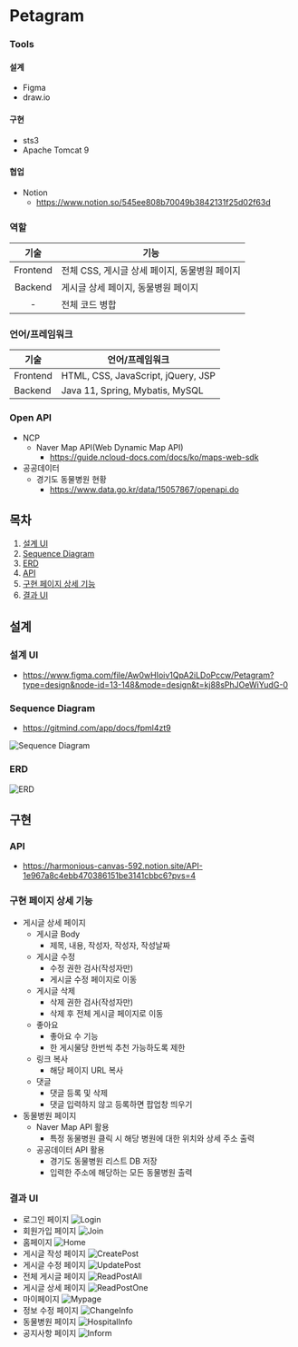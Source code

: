 # Petagram
### Tools
#### 설계
- Figma
- draw.io
#### 구현
- sts3
- Apache Tomcat 9
#### 협업
- Notion
  - https://www.notion.so/545ee808b70049b3842131f25d02f63d

### 역할
|기술|기능|
|:---:|---|
|Frontend|전체 CSS, 게시글 상세 페이지, 동물병원 페이지|
|Backend|게시글 상세 페이지, 동물병원 페이지|
|-|전체 코드 병합|

### 언어/프레임워크
|기술|언어/프레임워크|
|---|---|
|Frontend|HTML, CSS, JavaScript, jQuery, JSP|
|Backend|Java 11, Spring, Mybatis, MySQL|

### Open API
- NCP
  - Naver Map API(Web Dynamic Map API)
    - https://guide.ncloud-docs.com/docs/ko/maps-web-sdk
- 공공데이터
  - 경기도 동물병원 현황
    - https://www.data.go.kr/data/15057867/openapi.do

## 목차
1. [설계 UI](#설계-ui)
2. [Sequence Diagram](#sequence-diagram)
3. [ERD](#erd)
4. [API](#api)
5. [구현 페이지 상세 기능](#구현-페이지-상세-기능)
6. [결과 UI](#결과-ui)

## 설계
### 설계 UI
- https://www.figma.com/file/Aw0wHIoiv1QpA2iLDoPccw/Petagram?type=design&node-id=13-148&mode=design&t=kj88sPhJOeWiYudG-0

### Sequence Diagram
- https://gitmind.com/app/docs/fpml4zt9

![Sequence Diagram](https://github.com/meizzi04/Petagram/assets/86556226/fe2e9f62-23b0-4a81-9c3f-c4416dfa4574)

### ERD
![ERD](https://github.com/meizzi04/Petagram/assets/86556226/83f1160a-e687-42dd-a5be-c13f8aba9127)

## 구현
### API
- https://harmonious-canvas-592.notion.site/API-1e967a8c4ebb470386151be3141cbbc6?pvs=4

### 구현 페이지 상세 기능
- 게시글 상세 페이지
  - 게시글 Body
    - 제목, 내용, 작성자, 작성자, 작성날짜
  - 게시글 수정
    - 수정 권한 검사(작성자만)
    - 게시글 수정 페이지로 이동
  - 게시글 삭제
    - 삭제 권한 검사(작성자만)
    - 삭제 후 전체 게시글 페이지로 이동
  - 좋아요
    - 좋아요 수 기능
    - 한 게시물당 한번씩 추천 가능하도록 제한
  - 링크 복사
    - 해당 페이지 URL 복사
  - 댓글
    - 댓글 등록 및 삭제
    - 댓글 입력하지 않고 등록하면 팝업창 띄우기  
- 동물병원 페이지
  - Naver Map API 활용
    - 특정 동물병원 클릭 시 해당 병원에 대한 위치와 상세 주소 출력
  - 공공데이터 API 활용
    - 경기도 동물병원 리스트 DB 저장
    - 입력한 주소에 해당하는 모든 동물병원 출력

### 결과 UI
- 로그인 페이지
![Login](https://github.com/meizzi04/Petagram/assets/86556226/7b1acbfc-8b53-4245-b3be-bfc027ad0095)
- 회원가입 페이지
![Join](https://github.com/meizzi04/Petagram/assets/86556226/ff4d3bbf-0ce1-406c-9236-e32f34198f58)
- 홈페이지
![Home](https://github.com/meizzi04/Petagram/assets/86556226/fcd9efc7-a102-43f2-b015-c32627aacb01)
- 게시글 작성 페이지
![CreatePost](https://github.com/meizzi04/Petagram/assets/86556226/fd7b46ea-3ad1-4555-be2f-94394a16e590)
- 게시글 수정 페이지
![UpdatePost](https://github.com/meizzi04/Petagram/assets/86556226/3aaa33b2-f9cc-4063-950e-79371e2abab3)
- 전체 게시글 페이지
![ReadPostAll](https://github.com/meizzi04/Petagram/assets/86556226/bba8fbdc-fbf1-4a54-8764-f17657d72e23)
- 게시글 상세 페이지
![ReadPostOne](https://github.com/meizzi04/Petagram/assets/86556226/c6c8913d-8fc9-4fe3-a9af-f8a177b562f6)
- 마이페이지
![Mypage](https://github.com/meizzi04/Petagram/assets/86556226/17144355-c23f-4abe-9063-3b078d099937)
- 정보 수정 페이지
![ChangeInfo](https://github.com/meizzi04/Petagram/assets/86556226/0855dd03-bd6d-4275-84b8-0754c4a95b22)
- 동물병원 페이지
![HospitalInfo](https://github.com/meizzi04/Petagram/assets/86556226/28d5e278-f4ac-4e89-80c0-3661686f1f7d)
- 공지사항 페이지
![Inform](https://github.com/meizzi04/Petagram/assets/86556226/3ac8a8d1-9af9-44d6-ae4f-ba7d8845d49e)
